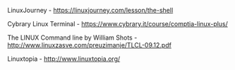LinuxJourney - https://linuxjourney.com/lesson/the-shell
 
Cybrary Linux Terminal - https://www.cybrary.it/course/comptia-linux-plus/

The LINUX Command line by William Shots - http://www.linuxzasve.com/preuzimanje/TLCL-09.12.pdf

Linuxtopia - http://www.linuxtopia.org/
